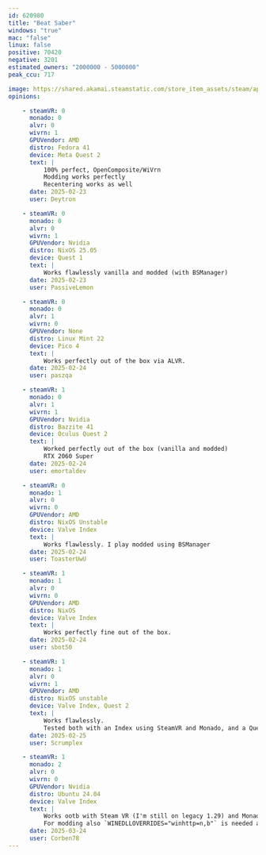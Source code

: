 ```yaml
---
id: 620980
title: "Beat Saber"
windows: "true"
mac: "false"
linux: false
positive: 70420
negative: 3201
estimated_owners: "2000000 - 5000000"
peak_ccu: 717

image: https://shared.akamai.steamstatic.com/store_item_assets/steam/apps/620980/header.jpg?t=1731661369
opinions:

    - steamVR: 0
      monado: 0
      alvr: 0
      wivrn: 1
      GPUVendor: AMD
      distro: Fedora 41
      device: Meta Quest 2
      text: |
          100% perfect, OpenComposite/WiVrn
          Modding works perfectly
          Recentering works as well
      date: 2025-02-23
      user: Deytron

    - steamVR: 0
      monado: 0
      alvr: 0
      wivrn: 1
      GPUVendor: Nvidia
      distro: NixOS 25.05
      device: Quest 1
      text: |
          Works flawlessly vanilla and modded (with BSManager)
      date: 2025-02-23
      user: PassiveLemon

    - steamVR: 0
      monado: 0
      alvr: 1
      wivrn: 0
      GPUVendor: None
      distro: Linux Mint 22
      device: Pico 4
      text: |
          Works perfectly out of the box via ALVR.
      date: 2025-02-24
      user: paszqa

    - steamVR: 1
      monado: 0
      alvr: 1
      wivrn: 1
      GPUVendor: Nvidia
      distro: Bazzite 41
      device: Oculus Quest 2
      text: |
          Worked perfectly out of the box (vanilla and modded)
          RTX 2060 Super
      date: 2025-02-24
      user: emortaldev

    - steamVR: 0
      monado: 1
      alvr: 0
      wivrn: 0
      GPUVendor: AMD
      distro: NixOS Unstable
      device: Valve Index
      text: |
          Works flawlessly. I play modded using BSManager
      date: 2025-02-24
      user: ToasterUwU

    - steamVR: 1
      monado: 1
      alvr: 0
      wivrn: 0
      GPUVendor: AMD
      distro: NixOS
      device: Valve Index
      text: |
          Works perfectly fine out of the box.
      date: 2025-02-24
      user: sbot50

    - steamVR: 1
      monado: 1
      alvr: 0
      wivrn: 1
      GPUVendor: AMD
      distro: NixOS unstable
      device: Valve Index, Quest 2
      text: |
          Works flawlessly.
          Tested both with an Index using SteamVR and Monado, and a Quest 2 with WiVRn.
      date: 2025-02-25
      user: Scrumplex

    - steamVR: 1
      monado: 2
      alvr: 0
      wivrn: 0
      GPUVendor: Nvidia
      distro: Ubuntu 24.04
      device: Valve Index
      text: |
          Works ootb with Steam VR (I'm still on legacy 1.29) and Monado. For Monado it needs steam launch option `OXR_PARALLEL_VIEWS=1 %command%` to fix reflections.
          For modding also `WINEDLLOVERRIDES="winhttp=n,b"` is needed as steam launch option. For me Beat Saber is set to Proton Experimental (currently 2025-03-20)
      date: 2025-03-24
      user: Corben78
---
```

